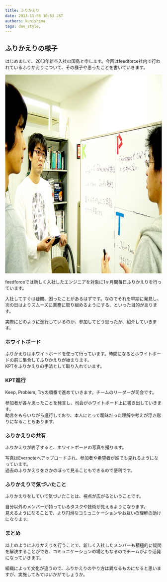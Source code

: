 ```yaml
---
title: ふりかえり
date: 2013-11-08 10:53 JST
authors: kunishima
tags: dev_style, 
---
```

<h2>ふりかえりの様子</h2>

<p>はじめまして、2013年新卒入社の国島と申します。今回はfeedforce社内で行われているふりかえりについて、その様子や思ったことを書いていきます。</p>

<!--more-->

<a href="/images/2013/11/tech.jpg"><img src="/images/2013/11/tech.jpg" alt="KPT" width="960" height="639" class="aligncenter size-full wp-image-409" /></a>

<p>feedforceでは新しく入社したエンジニアを対象に1ヶ月間毎日ふりかえりを行っています。</p>

<p>入社してすぐは疑問、困ったことがあるはずです。なのでそれを早期に発見し、次の日はよりスムーズに業務に取り組めるようにする、といった目的があります。</p>

<p>実際にどのように進行しているのか、参加してどう思ったか、紹介していきます。</p>

<h3>ホワイトボード</h3>

<p>ふりかえりはホワイトボードを使って行っています。時間になるとホワイトボードの前に集合してふりかえりが始まります。<br>
KPTをふりかえりの手法として取り入れています。</p>

<h3>KPT進行</h3>

<p>Keep, Problem, Tryの順番で進めていきます。チームのリーダーが司会です。</p>

<p>参加者が各々思ったことを発言し、司会がホワイトボード上に書き出していきます。<br>
助言をもらいながら進行しており、本人にとって曖昧だった理解や考えが浮き彫りになることもあります。</p>

<h3>ふりかえりの共有</h3>

<p>ふりかえりが終了すると、ホワイトボードの写真を撮ります。</p>

<p>写真はEvernoteへアップロードされ、参加者や希望者が誰でも見れるようになっています。<br>
過去のふりかえりをさかのぼって見ることもできるので便利です。</p>

<h3>ふりかえりで気づいたこと</h3>

<p>ふりかえりをしていて気づいたことは、視点が広がるということです。</p>

<p>自分以外のメンバーが持っているタスクや技術が見えるようになります。<br>
見えるようになることで、より円滑なコミュニケーションやお互いの理解の助けになります。</p>

<h3>まとめ</h3>

<p>以上のようにふりかえりを行うことで、新しく入社したメンバーも積極的に疑問を解決することができ、コミュニケーションの場ともなるのでチームがより活発になっていきます。</p>

<p>組織によって文化が違うので、ふりかえりのやり方は異なるものになると思いますが、実施してみてはいかがでしょうか。</p>
